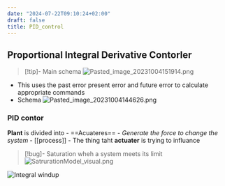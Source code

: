 ```yaml
---
date: "2024-07-22T09:10:24+02:00"
draft: false
title: PID_control
---
```


## Proportional Integral Derivative Contorler

> \[!tip\]- Main schema
> ![Pasted_image_20231004151914.png](/Notes/Pasted_image_20231004151914.png)

-   This uses the past error present error and future error to calculate
    appropriate commands
-   Schema
    ![Pasted_image_20231004144626.png](/Notes/Pasted_image_20231004144626.png)

### PID contor

**Plant** is divided into - ==Acuateres== - *Generate the force to
change the system* - \[\[process\]\] - The thing taht **actuater** is
trying to influance

> \[!bug\]- Saturation wheh a system meets its limit
> ![SatrurationModel_visual.png](/Notes/SatrurationModel_visual.png)

![Integral windup](/Notes/posts/Integral_windup)
